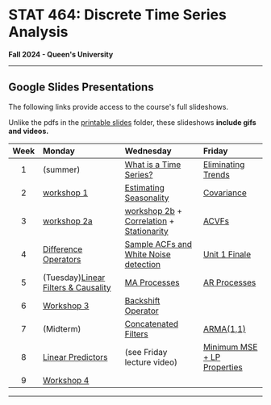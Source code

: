# STAT 464: Discrete Time Series Analysis
**Fall 2024 - Queen's University**

---


## Google Slides Presentations

The following links provide access to the course's full slideshows.

Unlike the pdfs in the [printable slides](https://github.com/skyepaphora/TimeSeries_FA24/tree/main/Printable_Slides) folder, these slideshows **include gifs and videos.**

| Week   | Monday     | Wednesday  | Friday     |
|:------:|:-----------|:-----------|:-----------|
| 1      | (summer)   | [What is a Time Series?](https://docs.google.com/presentation/d/1g-OGQTh_g2aNg0lSEX-dvQVbnzPqPLODM2g6LH18bW4/edit?usp=sharing) | [Eliminating Trends](https://docs.google.com/presentation/d/1FGfncxANPGrMabziSMltRtQReDQqf7V8f-vRPyC1R4M/edit?usp=sharing) | 
| 2      | [workshop 1](https://github.com/skyepaphora/TimeSeries_FA24/tree/main/Workshop_Files/Workshop_1) | [Estimating Seasonality](https://docs.google.com/presentation/d/1niDz6BFsiT_4ndiJrSq0pzmh5qmhftUYWsqSdaLoRs8/edit?usp=sharing) | [Covariance](https://docs.google.com/presentation/d/1qal1azxd1VVXZRc2nhlW15UqmKE663kCRTlvKNvuPdE/edit?usp=sharing) |
| 3      | [workshop 2a](https://github.com/skyepaphora/TimeSeries_FA24/tree/main/Workshop_Files/Workshop_2) | [workshop 2b](https://github.com/skyepaphora/TimeSeries_FA24/tree/main/Workshop_Files/Workshop_2) + [Correlation](https://docs.google.com/presentation/d/1JYyMsLhCc1lapr8aDQPZdKD5yo8XU88zzjZ6NJhCX-s/edit?usp=sharing) + [Stationarity](https://docs.google.com/presentation/d/19HfKOL-80LWcTmQsbRdctlrVntZrEel2pO6Xze2vf-o/edit?usp=sharing)| [ACVFs](https://docs.google.com/presentation/d/1KPGbE5K8i_rp-U8kZjLWPffVsa8FHFON37lpU5oH7ok/edit?usp=sharing) |
| 4      | [Difference Operators](https://docs.google.com/presentation/d/1dZi1v7GYcI8x3-lp-IPAqn4w-9RllMiR3at4qomCtdo/edit?usp=sharing) | [Sample ACFs and White Noise detection](https://docs.google.com/presentation/d/1NzLiEPo4eKhv5jhOI87bbBewXTJ_yLKjNzirYCc0hDQ/edit?usp=sharing) | [Unit 1 Finale](https://docs.google.com/presentation/d/1JgmTFxunTuERCOnY6yn9aR-h3xTiSEdpB04S8rl4OYE/edit?usp=sharing) |
| 5      | (Tuesday)[Linear Filters \& Causality](https://docs.google.com/presentation/d/1td6L-J2QOFI2LwVrzaB4oylOJu5ZjJNr0GE5ZbI3_s0/edit?usp=sharing) | [MA Processes](https://docs.google.com/presentation/d/1gS04tE9nomCC1QSs-VmI4UfAXUDuMOqAxFJ-eY4bsIA/edit?usp=sharing) |[AR Processes](https://docs.google.com/presentation/d/16Ep2ZcQs1iKR0mqwAucSYsYkblGRFRdYTrMer5JptY0/edit?usp=sharing)|
| 6      | [Workshop 3](https://github.com/skyepaphora/TimeSeries_FA24/tree/main/Workshop_Files/Workshop_3) | [Backshift Operator](https://docs.google.com/presentation/d/1CgYQL6sVJi7zyXT96F28rc0HqwnYH7FcrFK9cdH6hZE/edit?usp=sharing) |                                         
| 7      | (Midterm)  | [Concatenated Filters](https://docs.google.com/presentation/d/1EcGuL_j6HqgizHwCvF3cQc57RFtgmFjn-ZzzNOpCrAY/edit?usp=sharing)| [ARMA(1,1)](https://docs.google.com/presentation/d/1cG9vtgPmuX8VgeM1CHDL6hU4oUDeFW0Cgk4EKvntWqw/edit?usp=sharing) |
| 8      | [Linear Predictors](https://docs.google.com/presentation/d/1ismTMcFwJ-AqMqY7zvTMt_zrpiLS3xwYjo9aLsVyDEM/edit?usp=sharing)| (see Friday lecture video) | [Minimum MSE + LP Properties](https://docs.google.com/presentation/d/1O2XDX1XABZ_X5iO6v3UN2oQZq9-v2CMS5Ao48ljaMFs/edit?usp=sharing) |
| 9      | [Workshop 4](https://github.com/skyepaphora/TimeSeries_FA24/tree/main/Workshop_Files/Workshop_4) |
---
  














